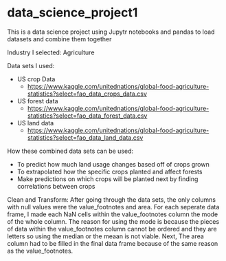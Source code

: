 # data_science_project1
This is a data science project using Jupytr notebooks and pandas to load datasets and combine them together

Industry I selected: Agriculture

Data sets I used: 
- US crop Data
    - https://www.kaggle.com/unitednations/global-food-agriculture-statistics?select=fao_data_crops_data.csv
- US forest data
  - https://www.kaggle.com/unitednations/global-food-agriculture-statistics?select=fao_data_forest_data.csv
- US land data
  - https://www.kaggle.com/unitednations/global-food-agriculture-statistics?select=fao_data_land_data.csv

How these combined data sets can be used:
- To predict how much land usage changes based off of crops grown 
- To extrapolated how the specific crops planted and affect forests
- Make predictions on which crops will be planted next by finding correlations between crops

Clean and Transform:
After going through the data sets, the only columns with null values were the value_footnotes and area. For each seperate data frame, I made each NaN cells within the value_footnotes column the mode of the whole column. The reason for using the mode is because the pieces of data within the value_footnotes column cannot be ordered and they are letters so using the median or the meaan is not viable. Next, The area column had to be filled in the final data frame because of the same reason as the value_footnotes. 
